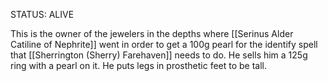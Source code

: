 STATUS: ALIVE

This is the owner of the jewelers in the depths where [[Serinus Alder Catiline of Nephrite]] went in order to get a 100g pearl for the identify spell that [[Sherrington (Sherry) Farehaven]] needs to do. He sells him a 125g ring with a pearl on it. He puts legs in prosthetic feet to be tall. 